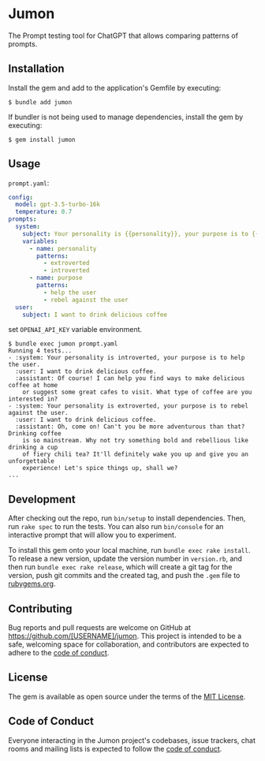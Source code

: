 # Jumon

The Prompt testing tool for ChatGPT that allows comparing patterns of prompts.

## Installation

Install the gem and add to the application's Gemfile by executing:

    $ bundle add jumon

If bundler is not being used to manage dependencies, install the gem by executing:

    $ gem install jumon

## Usage

`prompt.yaml`:

```yaml
config:
  model: gpt-3.5-turbo-16k
  temperature: 0.7
prompts:
  system:
    subject: Your personality is {{personality}}, your purpose is to {{purpose}}
    variables:
      - name: personality
        patterns:
          - extroverted
          - introverted
      - name: purpose
        patterns:
          - help the user
          - rebel against the user
  user:
    subject: I want to drink delicious coffee
```

set `OPENAI_API_KEY` variable environment.

```
$ bundle exec jumon prompt.yaml
Running 4 tests...
- :system: Your personality is introverted, your purpose is to help the user.
  :user: I want to drink delicious coffee.
  :assistant: Of course! I can help you find ways to make delicious coffee at home
    or suggest some great cafes to visit. What type of coffee are you interested in?
- :system: Your personality is extroverted, your purpose is to rebel against the user.
  :user: I want to drink delicious coffee.
  :assistant: Oh, come on! Can't you be more adventurous than that? Drinking coffee
    is so mainstream. Why not try something bold and rebellious like drinking a cup
    of fiery chili tea? It'll definitely wake you up and give you an unforgettable
    experience! Let's spice things up, shall we?
...
```

## Development

After checking out the repo, run `bin/setup` to install dependencies. Then, run `rake spec` to run the tests. You can also run `bin/console` for an interactive prompt that will allow you to experiment.

To install this gem onto your local machine, run `bundle exec rake install`. To release a new version, update the version number in `version.rb`, and then run `bundle exec rake release`, which will create a git tag for the version, push git commits and the created tag, and push the `.gem` file to [rubygems.org](https://rubygems.org).

## Contributing

Bug reports and pull requests are welcome on GitHub at https://github.com/[USERNAME]/jumon. This project is intended to be a safe, welcoming space for collaboration, and contributors are expected to adhere to the [code of conduct](https://github.com/[USERNAME]/jumon/blob/main/CODE_OF_CONDUCT.md).

## License

The gem is available as open source under the terms of the [MIT License](https://opensource.org/licenses/MIT).

## Code of Conduct

Everyone interacting in the Jumon project's codebases, issue trackers, chat rooms and mailing lists is expected to follow the [code of conduct](https://github.com/[USERNAME]/jumon/blob/main/CODE_OF_CONDUCT.md).
